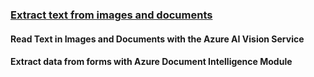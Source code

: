 ### [Extract text from images and documents](https://learn.microsoft.com/en-us/training/paths/extract-text-from-images-documents/)
#### Read Text in Images and Documents with the Azure AI Vision Service
#### Extract data from forms with Azure Document Intelligence Module
